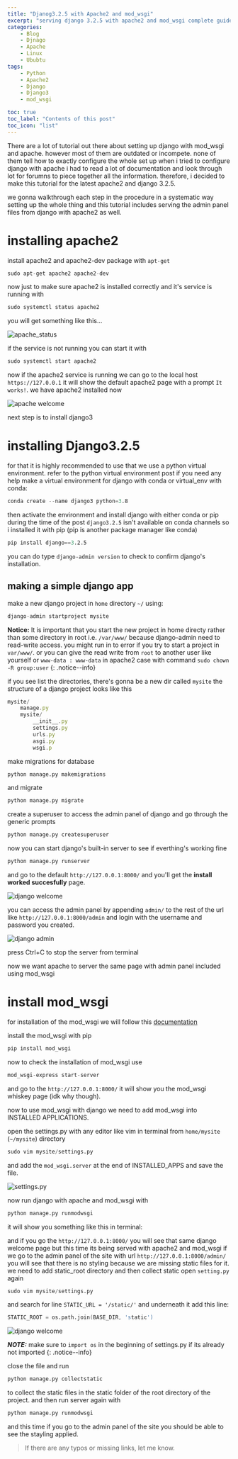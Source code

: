 ```yaml
---
title: "Djanog3.2.5 with Apache2 and mod_wsgi"
excerpt: "serving django 3.2.5 with apache2 and mod_wsgi complete guide"
categories:
    - Blog
    - Djnago
    - Apache
    - Linux
    - Ububtu
tags:
    - Python
    - Apache2
    - Django
    - Django3
    - mod_wsgi

toc: true
toc_label: "Contents of this post"
toc_icon: "list"
---
```


There are a lot of tutorial out there about setting up django with mod_wsgi and apache. however most of them are outdated or incompete. none of them tell how to exactly configure the whole set up
when i tried to configure django with apache i had to read a lot of documentation and look through lot for forumns to piece together all the information. therefore, i decided to make this tutorial for the latest apache2 and django 3.2.5.

we gonna walkthrough each step in the procedure in a systematic way setting up the whole thing and this tutorial includes serving the admin panel files from django with apache2 as well.

# installing apache2

install apache2 and apache2-dev package with `apt-get`
```s
sudo apt-get apache2 apache2-dev
```
now just to make sure apache2 is installed correctly and it's service is running with
```s
sudo systemctl status apache2
```
you will get something like this...

![apache_status](/assets/images/django_blog_images/apache_status.png)

if the service is not running you can start it with
```s
sudo systemctl start apache2
```

now if the apache2 service is running we can go to the local host `https://127.0.0.1` it will show the default apache2 page with a prompt `It works!`. we have apache2 installed now

![apache welcome](/assets/images/django_blog_images/apache_welcome.png)


next step is to install django3 
# installing Django3.2.5
for that it is highly recommended to use that we use a python virtual environment. refer to the python virtual environment post if you need any help 
make a virtual environment for django with conda or virtual_env
with conda:
```s
conda create --name django3 python=3.8
```
then activate the environment 
and install django with either conda or pip
during the time of the post `django3.2.5` isn't available on conda channels so i installed it with pip (pip is another package manager like conda)
```s
pip install django==3.2.5
```
you can do type `django-admin version` to check to confirm django's installation.

## making a simple django app


make a new django project in  `home` directory `~/`  using:
```s
django-admin startproject mysite
```
**Notice:** It is important that you start the new project in home directy rather than some directory in root i.e. `/var/www/` because django-admin need to read-write access. you might run in to error if you try to start a project in `var/www/`. or you can give the read write from `root` to another user like yourself or `www-data : www-data`  in apache2 case with command `sudo chown -R group:user`
{: .notice--info} 

if you see list the directories,  there's gonna be  a new dir called `mysite`
the structure of a django project looks like this
```js
mysite/
    manage.py
    mysite/
        __init__.py
        settings.py
        urls.py
        asgi.py
        wsgi.p
```

make migrations for database
```s
python manage.py makemigrations
```
and migrate
```s
python manage.py migrate
```

create a superuser to access the admin panel of django and go through the generic prompts
```zsh
python manage.py createsuperuser
```
now you can start django's built-in server to see if everthing's working fine
```s
python manage.py runserver
```
and go to the default `http://127.0.0.1:8000/` and you'll get the **install worked succesfully** page.

![django welcome](/assets/images/django_blog_images/django_welcome.png)


you can access the admin panel by appending `admin/` to the rest of the url like `http://127.0.0.1:8000/admin` and login with the username and password you created.

![django admin](/assets/images/django_blog_images/django_admin.png)


press Ctrl+C to stop the server from terminal

now we want apache to server  the same page with admin panel included using mod_wsgi
# install mod_wsgi
for installation of the mod_wsgi we will follow this [documentation]

[documentation]:(https://pypi.org/project/mod-wsgi/)

install the mod_wsgi with pip 

```s
pip install mod_wsgi
```
now to check the installation of mod_wsgi use
```s
mod_wsgi-express start-server
```
and go to the `http://127.0.0.1:8000/` it will show you the mod_wsgi whiskey page (idk why though).

now to use mod_wsgi with django we need to add mod_wsgi into INSTALLED APPLICATIONS.

open the settings.py with any editor like vim in terminal from `home/mysite` (`~/mysite`) directory 
```s
sudo vim mysite/settings.py 
```
and add the `mod_wsgi.server` at the end of INSTALLED_APPS and save the file.

![settings.py](/assets/images/django_blog_images/settings.py.png)


now run django with apache and mod_wsgi with 

```s
python manage.py runmodwsgi
```
it will show you something like this in terminal:

and if you go the `http://127.0.0.1:8000/` you will see that same django welcome page but this time its being served with apache2 and mod_wsgi 
if we go to the admin panel of the site with url `http://127.0.0.1:8000/admin/` you will see that there is no styling because we are missing static files for it. we need to add static_root directory and then collect static
open `setting.py` again 
```s
sudo vim mysite/settings.py
```
and search for line  `STATIC_URL = '/static/'`
and underneath it add this line:
```s
STATIC_ROOT = os.path.join(BASE_DIR, 'static')
```

![django welcome](/assets/images/django_blog_images/static_root.png)




***NOTE:*** make sure to `import os` in the beginning of settings.py if its already not imported
{: .notice--info} 

close the file and run
```s
python manage.py collectstatic
```
to collect the static files in the static folder of the root directory of the project. 
and then run server again with 
```s
python manage.py runmodwsgi
```
and this time if you go to the admin panel of the site you should be able to see the stayling applied. 
 
> If there are any typos or missing links, let me know.
